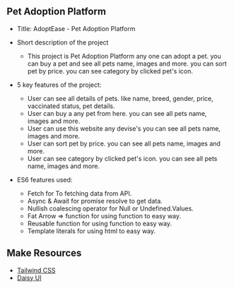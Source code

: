 ## Pet Adoption Platform

- Title: AdoptEase - Pet Adoption Platform

- Short description of the project

  - This project is Pet Adoption Platform any one can adopt a pet. you can buy a pet and see all pets name, images and more. you can sort pet by price. you can see category by clicked pet's icon.

- 5 key features of the project:

  - User can see all details of pets. like name, breed, gender, price, vaccinated status, pet details.
  - User can buy a any pet from here. you can see all pets name, images and more.
  - User can use this website any devise's you can see all pets name, images and more.
  - User can sort pet by price. you can see all pets name, images and more.
  - User can see category by clicked pet's icon. you can see all pets name, images and more.

- ES6 features used:

  - Fetch for To fetching data from API.
  - Async & Await for promise resolve to get data.
  - Nullish coalescing operator for Null or Undefined.Values.
  - Fat Arrow => function for using function to easy way.
  - Reusable function for using function to easy way.
  - Template literals for using html to easy way.

## Make Resources

- [Tailwind CSS](https://tailwindcss.com/)
- [Daisy UI](https://daisyui.com/)
